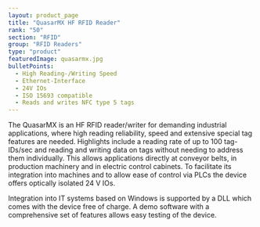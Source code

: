 ```yaml
---
layout: product_page
title: "QuasarMX HF RFID Reader"
rank: "50"
section: "RFID"
group: "RFID Readers"
type: "product"
featuredImage: quasarmx.jpg
bulletPoints:
  - High Reading-/Writing Speed
  - Ethernet-Interface
  - 24V IOs
  - ISO 15693 compatible
  - Reads and writes NFC type 5 tags
---
```


The QuasarMX is an HF RFID reader/writer for demanding industrial applications, where high reading reliability, speed and extensive special tag features are needed. Highlights include a reading rate of up to 100 tag-IDs/sec and reading and writing data on tags without needing to address them individually. This allows applications directly at conveyor belts, in production machinery and in electric control cabinets. To facilitate its integration into machines and to allow ease of control via PLCs the device offers optically isolated 24 V IOs.

Integration into IT systems based on Windows is supported by a DLL which comes with the device free of charge. A demo software with a comprehensive set of features allows easy testing of the device.
